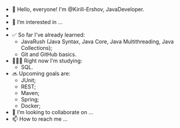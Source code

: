 - 👋 Hello, everyone! I'm @Kirill-Ershov, JavaDeveloper. 
- 
- 👀 I’m interested in ...
- 
- ✅ So far I've already learned:
    - JavaRush (Java Syntax, Java Core, Java Multithreading, Java Collections);
    - Git and GitHub basics.
- 👨🏻‍🎓 Right now I'm studying:
    - SQL.
- 🔜 Upcoming goals are:
    - JUnit;
    - REST;
    - Maven;
    - Spring;
    - Docker;
- 💞️ I’m looking to collaborate on ...
- 📫 How to reach me ...

<!---
Kirill-Ershov/Kirill-Ershov is a ✨ special ✨ repository because its `README.md` (this file) appears on your GitHub profile.
You can click the Preview link to take a look at your changes.
--->
